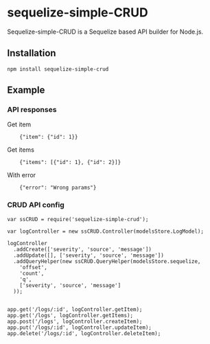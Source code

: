 # sequelize-simple-CRUD

Sequelize-simple-CRUD is a Sequelize based API builder for Node.js.

## Installation

`npm install sequelize-simple-crud`

## Example

### API responses

Get item
```
    {"item": {"id": 1}}
```
Get items
```
    {"items": [{"id": 1}, {"id": 2}]}
```
With error
```
    {"error": "Wrong params"}
```

### CRUD API config

    var ssCRUD = require('sequelize-simple-crud');
    
    var logController = new ssCRUD.Controller(modelsStore.LogModel);
    
    logController
      .addCreate(['severity', 'source', 'message'])
      .addUpdate([], ['severity', 'source', 'message'])
      .addQueryHelper(new ssCRUD.QueryHelper(modelsStore.sequelize,
        'offset',
        'count',
        'q',
        ['severity', 'source', 'message']
      ));


    app.get('/logs/:id', logController.getItem);
    app.get('/logs', logController.getItems);
    app.post('/logs', logController.createItem);
    app.put('/logs/:id', logController.updateItem);
    app.delete('/logs/:id', logController.deleteItem);
